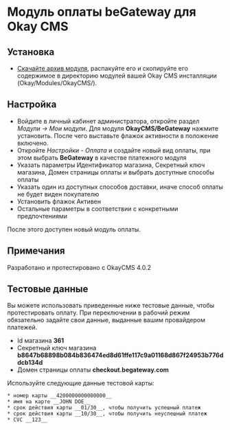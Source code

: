 # Модуль оплаты beGateway для Okay CMS

## Установка

  * [Скачайте архив модуля](https://github.com/beGateway/okaycms-payment-module/raw/master/okaycms-payment-module.zip), распакуйте его и скопируйте его содержимое в директорию модулей вашей Okay CMS инсталляции (Okay/Modules/OkayCMS/).

## Настройка

  * Войдите в личный кабинет администратора, откройте раздел _Модули -> Мои модули_. Для модуля **OkayCMS/BeGateway** нажмите установить. После чего выставьте флажок активности в положение включено.
  * Откройте _Настройки - Оплата_ и создайте новый вид оплаты, при этом выбрать **BeGateway** в качестве платежного модуля
  * Указать параметры Идентификатор магазина, Секретный ключ магазина, Домен страницы оплаты и выбрать доступные способы оплаты
  * Указать один из доступных способов доставки, иначе способ оплаты не будет виден покупателю
  * Установить флажок Активен
  * Остальные параметры в соответствии с конкретными предпочтениями

После этого доступен новый модуль оплаты.

## Примечания

Разработано и протестировано c OkayCMS 4.0.2

## Тестовые данные

Вы можете использовать приведенные ниже тестовые данные, чтобы протестировать оплату. При переключении в рабочий режим обязательно задайте свои данные, выданные вашим провайдером платежей.

  * Id магазина __361__
  * Секретный ключ магазина __b8647b68898b084b836474ed8d61ffe117c9a01168d867f24953b776ddcb134d__
  * Домен страницы оплаты __checkout.begateway.com__

  Используйте следующие данные тестовой карты:

    * номер карты __4200000000000000__
    * имя на карте __JOHN DOE__
    * срок действия карты __01/30__, чтобы получить успешный платеж
    * срок действия карты __10/30__, чтобы получить неуспешный платеж
    * CVC __123__

